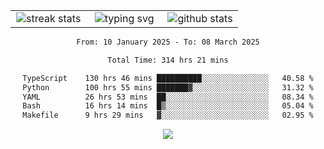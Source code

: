 <div align="center">
  <table style="border: none;" border="0" cellspacing="0" cellpadding="0">
    <tr>
      <td align="center" width="33%">
        <img src="https://github-readme-streak-stats.herokuapp.com/?user=kurtismassey&theme=tokyonight&hide_border=true" alt="streak stats" />
      </td>
      <td align="center" width="33%">
        <img src="https://readme-typing-svg.herokuapp.com/?font=Fira+Code&weight=600&size=15&duration=4000&pause=1000&color=00FF00&center=true&vCenter=true&random=false&width=150&lines=Hey%2C+I%27m+Kurtis!" alt="typing svg" />
      </td>
      <td align="center" width="33%">
        <img src="https://github-readme-stats.vercel.app/api?username=kurtismassey&show_icons=true&theme=tokyonight&hide_title=true" alt="github stats" />
      </td>
    </tr>
  </table>
</div>
<div align="center">

<!--START_SECTION:waka-->

```txt
From: 10 January 2025 - To: 08 March 2025

Total Time: 314 hrs 21 mins

TypeScript    130 hrs 46 mins ██████████░░░░░░░░░░░░░░░   40.58 %
Python        100 hrs 55 mins ███████▓░░░░░░░░░░░░░░░░░   31.32 %
YAML          26 hrs 53 mins  ██░░░░░░░░░░░░░░░░░░░░░░░   08.34 %
Bash          16 hrs 14 mins  █▒░░░░░░░░░░░░░░░░░░░░░░░   05.04 %
Makefile      9 hrs 29 mins   ▓░░░░░░░░░░░░░░░░░░░░░░░░   02.95 %
```

<!--END_SECTION:waka-->

  <img src="https://github-readme-activity-graph.vercel.app/graph?username=kurtismassey&theme=tokyo-night&hide_border=true&custom_title=Contribution%20Graph" />

</div>